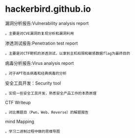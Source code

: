 # hackerbird.github.io
漏洞分析报告:Vulnerability analysis report
    
    。主要是对CVE漏洞的复现分析和漏洞利用

渗透测试报告:Penetration test report
    
    。主要是对CTF靶机的渗透测试，以拿到主机权限和敏感数据flag为最终目的

病毒分析报告:Virus analysis report
    
    。对于APT攻击病毒和经典病毒的分析
    
安全工具开发：Security tool 
    
    。实现一些安全工具开发，熟悉安全产品工作的本质原理

CTF Writeup
    
    。对比赛题目（Pwn，Web，Reverse）的解题报告
    
mind Mapping
     
    。学习二进制过程中做的思维导图
